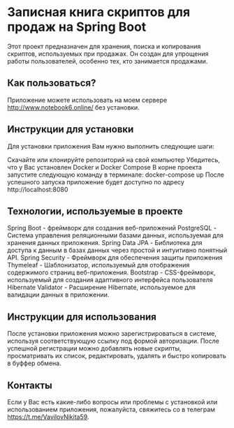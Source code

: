# Записная книга скриптов для продаж на Spring Boot
Этот проект предназначен для хранения, поиска и копирования скриптов, используемых при продажах. Он создан для упрощения работы пользователей, особенно тех, кто занимается продажами.

## Как пользоваться?
Приложение можете использовать на моем сервере http://www.notebook6.online/ без установки. 

## Инструкции для установки
Для установки приложения Вам нужно выполнить следующие шаги: 

Скачайте или клонируйте репозиторий на свой компьютер
Убедитесь, что у Вас установлен Docker и Docker Compose
В корне проекта запустите следующую команду в терминале:
docker-compose up
После успешного запуска приложение будет доступно по адресу http://localhost:8080
## Технологии, используемые в проекте 
Spring Boot - фреймворк для создания веб-приложений 
PostgreSQL - Система управления реляционными базами данных, используемая для хранения данных приложения. 
Spring Data JPA - Библиотека для доступа к данным в базах данных через простой и интуитивно понятный API. 
Spring Security - Фреймворк для обеспечения защиты приложения 
Thymeleaf - Шаблонизатор, используемый для отображения содержимого страниц веб-приложения. 
Bootstrap - CSS-фреймворк, используемый для создания адаптивного интерфейса пользователя 
Hibernate Validator - Расширение Hibernate, используемое для валидации данных в приложении. 
## Инструкции для использования
После установки приложения можно зарегистрироваться в системе, используя соответствующую ссылку под формой авторизации.
После успешной регистрации можно добавлять новые скрипты, просматривать их список, редактировать, удалять и быстро копировать в буффер обмена.
## Контакты
Если у Вас есть какие-либо вопросы или проблемы с установкой или использованием приложения, пожалуйста, свяжитесь со в телеграм https://t.me/VavilovNikita59.
